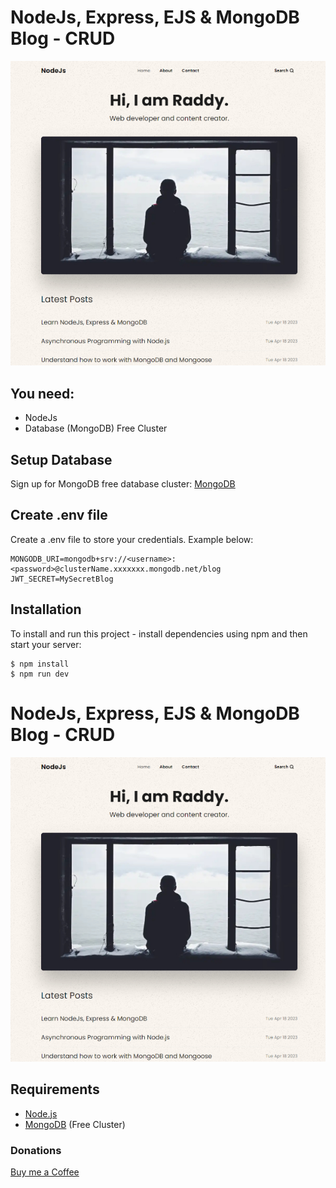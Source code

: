 # NodeJs, Express, EJS & MongoDB Blog - CRUD

![alt text](/readme-image.jpg?raw=true)

## You need:
- NodeJs
- Database (MongoDB) Free Cluster

## Setup Database
Sign up for MongoDB free database cluster:  [MongoDB](https://www.mongodb.com/)

## Create .env file
Create a .env file to store your credentials. Example below:

```
MONGODB_URI=mongodb+srv://<username>:<password>@clusterName.xxxxxxx.mongodb.net/blog
JWT_SECRET=MySecretBlog
```

## Installation
To install and run this project - install dependencies using npm and then start your server:

```
$ npm install
$ npm run dev
```

# NodeJs, Express, EJS & MongoDB Blog - CRUD

![Blog Preview](readme-image.jpg?raw=true)

## Requirements
- [Node.js](https://nodejs.org/)
- [MongoDB](https://www.mongodb.com/) (Free Cluster)

### Donations
[Buy me a Coffee](https://www.buymeacoffee.com/RaddyTheBrand)

